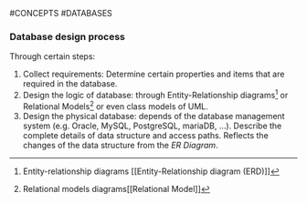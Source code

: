 #CONCEPTS #DATABASES 

### Database design process

Through certain steps: 

1. Collect requirements: Determine certain properties and items that are required in the database.  
2. Design the logic of database: through Entity-Relationship diagrams[^1] or Relational Models[^2] or even class models of UML. 
3. Design the physical database: depends of the database management system (e.g. Oracle, MySQL, PostgreSQL, mariaDB, ...). Describe the complete details of data structure and access paths. Reflects the changes of the data structure from the *ER Diagram*. 



[^1]: Entity-relationship diagrams   [[Entity-Relationship diagram (ERD)]] 
[^2]: Relational models diagrams[[Relational Model]] 

